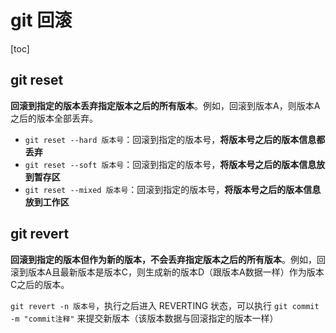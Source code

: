# git 回滚

[toc]

## git reset

**回滚到指定的版本丢弃指定版本之后的所有版本**。例如，回滚到版本A，则版本A之后的版本全部丢弃。

* `git reset --hard 版本号`：回滚到指定的版本号，**将版本号之后的版本信息都丢弃**
* `git reset --soft 版本号`：回滚到指定的版本号，**将版本号之后的版本信息放到暂存区**
* `git reset --mixed 版本号`：回滚到指定的版本号，**将版本号之后的版本信息放到工作区**

## git revert

**回滚到指定的版本但作为新的版本，不会丢弃指定版本之后的所有版本**。例如，回滚到版本A且最新版本是版本C，则生成新的版本D（跟版本A数据一样）作为版本C之后的版本。

`git revert -n 版本号`，执行之后进入 REVERTING 状态，可以执行 `git commit -m "commit注释"` 来提交新版本（该版本数据与回滚指定的版本一样）